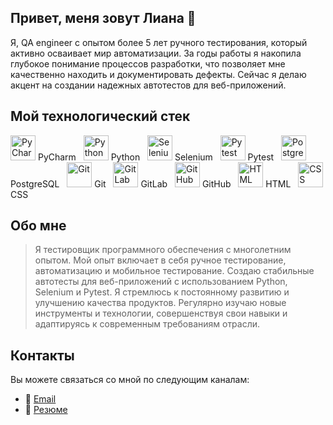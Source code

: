 ## Привет, меня зовут Лиана 👋

Я, QA engineer с опытом более 5 лет ручного тестирования, который активно осваивает мир автоматизации.
За годы работы я накопила глубокое понимание процессов разработки, что позволяет мне качественно находить и документировать дефекты.
Сейчас я делаю акцент на создании надежных автотестов для веб-приложений.

## Мой технологический стек



<div>
    <img src="https://img.icons8.com/color/48/000000/pycharm.png" alt="PyCharm" width="40" height="40"/> PyCharm &nbsp;
    <img src="https://simpleicons.org/icons/python.svg" alt="Python" width="40" height="40"/> Python &nbsp;
    <img src="https://simpleicons.org/icons/selenium.svg" alt="Selenium" width="40" height="40"/> Selenium &nbsp;
    <img src="https://simpleicons.org/icons/pytest.svg" alt="Pytest" width="40" height="40"/> Pytest &nbsp;
    <img src="https://simpleicons.org/icons/postgresql.svg" alt="PostgreSQL" width="40" height="40"/> PostgreSQL &nbsp;
    <img src="https://img.icons8.com/color/48/000000/git.png" alt="Git" width="40" height="40"/> Git &nbsp;
    <img src="https://img.icons8.com/color/48/000000/gitlab.png" alt="GitLab" width="40" height="40"/> GitLab &nbsp;
    <img src="https://img.icons8.com/color/48/000000/github.png" alt="GitHub" width="40" height="40"/> GitHub &nbsp;
    <img src="https://img.icons8.com/color/48/000000/html-5.png" alt="HTML" width="40" height="40"/> HTML &nbsp;
    <img src="https://img.icons8.com/color/48/000000/css3.png" alt="CSS" width="40" height="40"/> CSS
</div>


## Обо мне

> Я тестировщик программного обеспечения с многолетним опытом. 
> Мой опыт включает в себя ручное тестирование, автоматизацию и мобильное тестирование. 
> Создаю стабильные автотесты для веб-приложений с использованием Python, Selenium и Pytest.
> Я стремлюсь к постоянному развитию и улучшению качества продуктов.
> Регулярно изучаю новые инструменты и технологии, совершенствуя свои навыки и адаптируясь к современным требованиям отрасли. 

## Контакты

Вы можете связаться со мной по следующим каналам:

- 📧 [Email](vagapovaliana@mail.ru)
- 💼 [Резюме]([hh.ru](https://hh.ru/resume/f13cabbaff077e5f070039ed1f6d5961776b49)) 

